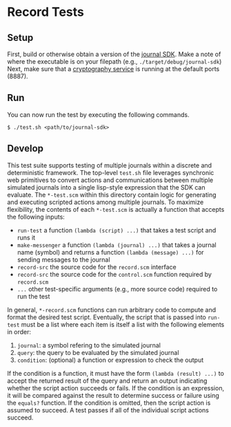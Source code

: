 # Record Tests

## Setup

First, build or otherwise obtain a version of the [journal SDK](https://github.com/sandialabs/sync-journal).
Make a note of where the executable is on your filepath (e.g., `./target/debug/journal-sdk`)
Next, make sure that a [cryptography service](https://github.com/sandialabs/sync-services) is running at the default ports (8887).

## Run

You can now run the test by executing the following commands.

`$ ./test.sh <path/to/journal-sdk>`

## Develop

This test suite supports testing of multiple journals within a discrete and deterministic framework.
The top-level `test.sh` file leverages synchronic web primitives to convert actions and communications between multiple simulated journals into a single lisp-style expression that the SDK can evaluate.
The `*-test.scm` within this directory contain logic for generating and executing scripted actions among multiple journals.
To maximize flexibility, the contents of each `*-test.scm` is actually a function that accepts the following inputs:

- `run-test` a function `(lambda (script) ...)` that takes a test script and runs it
- `make-messenger` a function `(lambda (journal) ...)` that takes a journal name (symbol) and returns a function `(lambda (message) ...)` for sending messages to the journal
- `record-src` the source code for the `record.scm` interface
- `record-src` the source code for the `control.scm` function required by `record.scm`
- `...` other test-specific arguments (e.g., more source code) required to run the test

In general, `*-record.scm` functions can run arbitrary code to compute and format the desired test script.
Eventually, the script that is passed into `run-test` must be a list where each item is itself a list with the following elements in order:

1. `journal`: a symbol refering to the simulated journal
2. `query`: the query to be evaluated by the simulated journal
3. `condition`: (optional) a function or expression to check the output

If the condition is a function, it must have the form `(lambda (result) ...)` to accept the returned result of the query and return an output indicating whether the script action succeeds or fails.
If the condition is an expression, it will be compared against the result to determine success or failure using the `equals?` function.
If the condition is omitted, then the script action is assumed to succeed.
A test passes if all of the individual script actions succeed.
